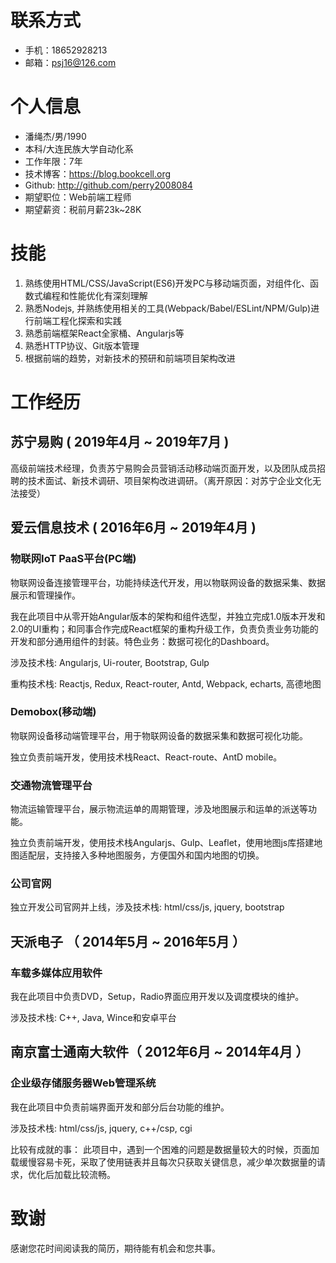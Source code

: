 
# 联系方式

- 手机：18652928213
- 邮箱：psj16@126.com

# 个人信息

 - 潘绳杰/男/1990
 - 本科/大连民族大学自动化系
 - 工作年限：7年
 - 技术博客：https://blog.bookcell.org
 - Github: http://github.com/perry2008084
 - 期望职位：Web前端工程师
 - 期望薪资：税前月薪23k~28K

# 技能

1. 熟练使用HTML/CSS/JavaScript(ES6)开发PC与移动端页面，对组件化、函数式编程和性能优化有深刻理解
2. 熟悉Nodejs, 并熟练使用相关的工具(Webpack/Babel/ESLint/NPM/Gulp)进行前端工程化探索和实践
3. 熟悉前端框架React全家桶、Angularjs等
4. 熟悉HTTP协议、Git版本管理
5. 根据前端的趋势，对新技术的预研和前端项目架构改进

# 工作经历

## 苏宁易购 ( 2019年4月 ~ 2019年7月 )

高级前端技术经理，负责苏宁易购会员营销活动移动端页面开发，以及团队成员招聘的技术面试、新技术调研、项目架构改进调研。（离开原因：对苏宁企业文化无法接受）

## 爱云信息技术 ( 2016年6月 ~ 2019年4月 )

### 物联网IoT PaaS平台(PC端)

物联网设备连接管理平台，功能持续迭代开发，用以物联网设备的数据采集、数据展示和管理操作。

我在此项目中从零开始Angular版本的架构和组件选型，并独立完成1.0版本开发和2.0的UI重构；和同事合作完成React框架的重构升级工作，负责负责业务功能的开发和部分通用组件的封装。特色业务：数据可视化的Dashboard。

涉及技术栈: Angularjs, Ui-router, Bootstrap, Gulp

重构技术栈: Reactjs, Redux, React-router, Antd, Webpack, echarts, 高德地图

### Demobox(移动端)

物联网设备移动端管理平台，用于物联网设备的数据采集和数据可视化功能。

独立负责前端开发，使用技术栈React、React-route、AntD mobile。

### 交通物流管理平台

物流运输管理平台，展示物流运单的周期管理，涉及地图展示和运单的派送等功能。

独立负责前端开发，使用技术栈Angularjs、Gulp、Leaflet，使用地图js库搭建地图适配层，支持接入多种地图服务，方便国外和国内地图的切换。

### 公司官网

独立开发公司官网并上线，涉及技术栈: html/css/js, jquery, bootstrap

## 天派电子 （ 2014年5月 ~ 2016年5月 ）

### 车载多媒体应用软件

我在此项目中负责DVD，Setup，Radio界面应用开发以及调度模块的维护。

涉及技术栈: C++, Java, Wince和安卓平台

## 南京富士通南大软件（ 2012年6月 ~ 2014年4月 ）

### 企业级存储服务器Web管理系统

我在此项目中负责前端界面开发和部分后台功能的维护。

涉及技术栈: html/css/js, jquery, c++/csp, cgi

比较有成就的事：
此项目中，遇到一个困难的问题是数据量较大的时候，页面加载缓慢容易卡死，采取了使用链表并且每次只获取关键信息，减少单次数据量的请求，优化后加载比较流畅。

# 致谢
感谢您花时间阅读我的简历，期待能有机会和您共事。
